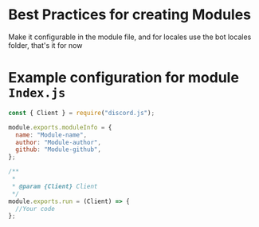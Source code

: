 # Best Practices for creating Modules

Make it configurable in the module file, and for locales use the bot locales folder, that's it for now

# Example configuration for module `Index.js`

```js
const { Client } = require("discord.js");

module.exports.moduleInfo = {
  name: "Module-name",
  author: "Module-author",
  github: "Module-github",
};

/**
 *
 * @param {Client} Client
 */
module.exports.run = (Client) => {
  //Your code
};
```
